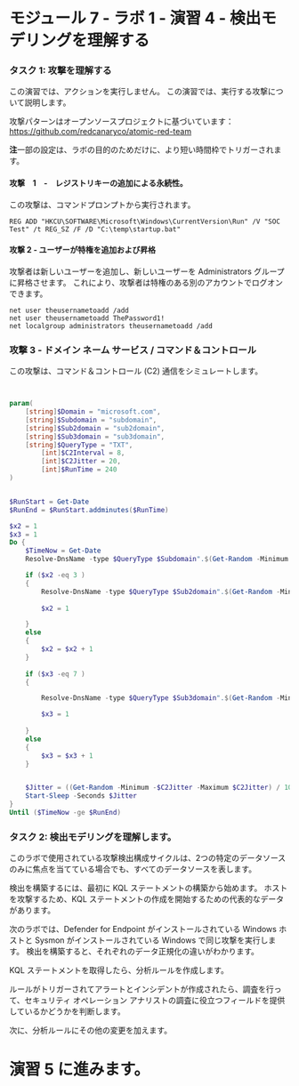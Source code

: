 ﻿# モジュール 7 - ラボ 1 - 演習 4 - 検出モデリングを理解する

### タスク 1: 攻撃を理解する

この演習では、アクションを実行しません。  この演習では、実行する攻撃について説明します。

攻撃パターンはオープンソースプロジェクトに基づいています：https://github.com/redcanaryco/atomic-red-team

**注**一部の設定は、ラボの目的のためだけに、より短い時間枠でトリガーされます。

#### 攻撃　1　-　レジストリキーの追加による永続性。

この攻撃は、コマンドプロンプトから実行されます。

```Command
REG ADD "HKCU\SOFTWARE\Microsoft\Windows\CurrentVersion\Run" /V "SOC Test" /t REG_SZ /F /D "C:\temp\startup.bat"
```

#### 攻撃 2 - ユーザーが特権を追加および昇格

攻撃者は新しいユーザーを追加し、新しいユーザーを Administrators グループに昇格させます。  これにより、攻撃者は特権のある別のアカウントでログオンできます。

```Command
net user theusernametoadd /add
net user theusernametoadd ThePassword1!
net localgroup administrators theusernametoadd /add
```

### 攻撃 3 - ドメイン ネーム サービス / コマンド＆コントロール 

この攻撃は、コマンド＆コントロール (C2) 通信をシミュレートします。

```PowerShell


param(
    [string]$Domain = "microsoft.com",
    [string]$Subdomain = "subdomain",
    [string]$Sub2domain = "sub2domain",
    [string]$Sub3domain = "sub3domain",
    [string]$QueryType = "TXT",
        [int]$C2Interval = 8,
        [int]$C2Jitter = 20,
        [int]$RunTime = 240
)


$RunStart = Get-Date
$RunEnd = $RunStart.addminutes($RunTime)

$x2 = 1
$x3 = 1 
Do {
    $TimeNow = Get-Date
    Resolve-DnsName -type $QueryType $Subdomain".$(Get-Random -Minimum 1 -Maximum 999999)."$Domain -QuickTimeout

    if ($x2 -eq 3 )
    {
        Resolve-DnsName -type $QueryType $Sub2domain".$(Get-Random -Minimum 1 -Maximum 999999)."$Domain -QuickTimeout
        
        $x2 = 1

    }
    else
    {
        $x2 = $x2 + 1
    }
    
    if ($x3 -eq 7 )
    {

        Resolve-DnsName -type $QueryType $Sub3domain".$(Get-Random -Minimum 1 -Maximum 999999)."$Domain -QuickTimeout

        $x3 = 1
        
    }
    else
    {
        $x3 = $x3 + 1
    }


    $Jitter = ((Get-Random -Minimum -$C2Jitter -Maximum $C2Jitter) / 100 + 1) +$C2Interval
    Start-Sleep -Seconds $Jitter
}
Until ($TimeNow -ge $RunEnd)
```

### タスク 2: 検出モデリングを理解します。

このラボで使用されている攻撃検出構成サイクルは、2つの特定のデータソースのみに焦点を当てている場合でも、すべてのデータソースを表します。

検出を構築するには、最初に KQL ステートメントの構築から始めます。  ホストを攻撃するため、KQL ステートメントの作成を開始するための代表的なデータがあります。

次のラボでは、Defender for Endpoint がインストールされている Windows ホストと Sysmon がインストールされている Windows で同じ攻撃を実行します。  検出を構築すると、それぞれのデータ正規化の違いがわかります。

KQL ステートメントを取得したら、分析ルールを作成します。

ルールがトリガーされてアラートとインシデントが作成されたら、調査を行って、セキュリティ オペレーション アナリストの調査に役立つフィールドを提供しているかどうかを判断します。

次に、分析ルールにその他の変更を加えます。

# 演習 5 に進みます。
